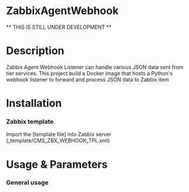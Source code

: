 # ZabbixAgentWebhook
** THIS IS STILL UNDER DEVELOPMENT **

# Description
Zabbix Agent Webhook Listener can handle various JSON data sent from tier services.
This project build a Docker image that hosts a Python's webhook listener to forward and process JSON data to Zabbix item

# Installation
### Zabbix template
Import the [template file] into Zabbix server (_template/CMS_ZBX_WEBHOOK_TPL.xml)



# Usage & Parameters
### General usage

